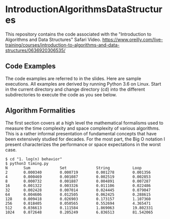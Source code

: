 # IntroductionAlgorithmsDataStructures
This repository contains the code associated with the "Introduction to Algorithms and Data Structures" Safari Video. https://www.oreilly.com/live-training/courses/introduction-to-algorithms-and-data-structures/0636920306535/

## Code Examples

The code examples are referred to in the slides.  Here are sample
executions. All examples are derived by running Python 3.6 on Linux.
Start in the current directory and change directory (cd) into the different
subdirectories to execute the code as you see below.

## Algorithm Formalities

The first section covers at a high level the mathematical formalisms used
to measure the time complexity and space complexity of various
algorithms. This is a rather informal presentation of fundamental concepts
that have been extensively studied for decades. For the most part, the Big
O notation I present characterizes the performance or space expectations in
the worst case.

```
$ cd "1. log(n) behavior"
$ python3 timing.py
N       Sum             Set             String          Loop
2       0.000340        0.000719        0.001278        0.001356
4       0.000469        0.001087        0.002519        0.002853
8       0.000732        0.001887        0.004891        0.007287
16      0.001322        0.003326        0.011106        0.022486
32      0.002428        0.007014        0.024445        0.079047
64      0.004606        0.012505        0.062425        0.288615
128     0.009418        0.026903        0.173157        1.107360
256     0.018405        0.050565        0.552694        4.365471
512     0.036613        0.111584        1.869063        19.802331
1024    0.072648        0.205249        6.836513        81.542065
```

